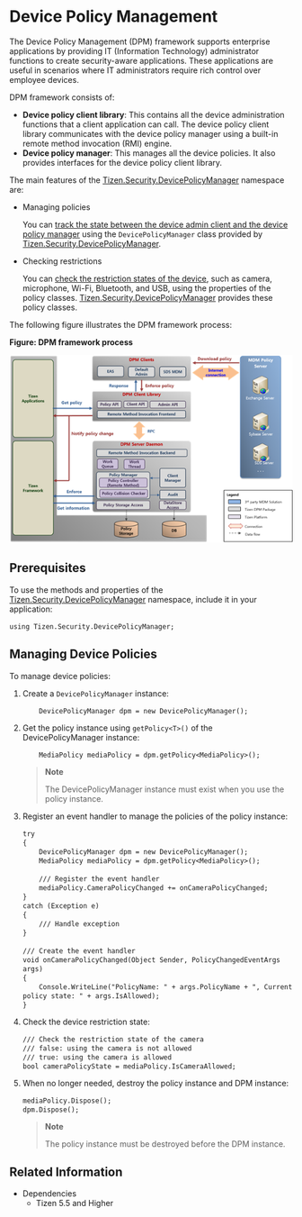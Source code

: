 # Device Policy Management


The Device Policy Management (DPM) framework supports enterprise applications by providing IT (Information Technology) administrator functions to create security-aware applications. These applications are useful in scenarios where IT administrators require rich control over employee devices.

DPM framework consists of:

- **Device policy client library**: This contains all the device administration functions that a client application can call. The device policy client library communicates with the device policy manager using a built-in remote method invocation (RMI) engine.
- **Device policy manager**: This manages all the device policies. It also provides interfaces for the device policy client library.

The main features of the [Tizen.Security.DevicePolicyManager](https://samsung.github.io/TizenFX/master/api/Tizen.Security.DevicePolicyManager.html) namespace are:

- Managing policies

  You can [track the state between the device admin client and the device policy manager](#client_application) using the `DevicePolicyManager` class provided by [Tizen.Security.DevicePolicyManager](https://samsung.github.io/TizenFX/master/api/Tizen.Security.DevicePolicyManager.html).

- Checking restrictions

  You can [check the restriction states of the device](#client_application), such as camera, microphone, Wi-Fi, Bluetooth, and USB, using the properties of the policy classes. [Tizen.Security.DevicePolicyManager](https://samsung.github.io/TizenFX/master/api/Tizen.Security.DevicePolicyManager.html) provides these policy classes.

The following figure illustrates the DPM framework process:

**Figure: DPM framework process**

![DPM framework process](./media/dpm-framework.png)

## Prerequisites

To use the methods and properties of the [Tizen.Security.DevicePolicyManager](https://samsung.github.io/TizenFX/master/api/Tizen.Security.DevicePolicyManager.html) namespace, include it in your application:

```
using Tizen.Security.DevicePolicyManager;
```

<a name="client_application"></a>
## Managing Device Policies

To manage device policies:

1. Create a `DevicePolicyManager` instance:

   ```
       DevicePolicyManager dpm = new DevicePolicyManager();
   ```

2. Get the policy instance using `getPolicy<T>()` of the DevicePolicyManager instance:
   ```
       MediaPolicy mediaPolicy = dpm.getPolicy<MediaPolicy>();
   ```
   > **Note**
   >
   > The DevicePolicyManager instance must exist when you use the policy instance.

3. Register an event handler to manage the policies of the policy instance:

   ```
   try
   {
       DevicePolicyManager dpm = new DevicePolicyManager();
       MediaPolicy mediaPolicy = dpm.getPolicy<MediaPolicy>();

       /// Register the event handler
       mediaPolicy.CameraPolicyChanged += onCameraPolicyChanged;
   }
   catch (Exception e)
   {
       /// Handle exception
   }

   /// Create the event handler
   void onCameraPolicyChanged(Object Sender, PolicyChangedEventArgs args)
   {
       Console.WriteLine("PolicyName: " + args.PolicyName + ", Current policy state: " + args.IsAllowed);
   }
   ```

4. Check the device restriction state:

   ```
   /// Check the restriction state of the camera
   /// false: using the camera is not allowed
   /// true: using the camera is allowed
   bool cameraPolicyState = mediaPolicy.IsCameraAllowed;
   ```

5. When no longer needed, destroy the policy instance and DPM instance:

   ```
   mediaPolicy.Dispose();
   dpm.Dispose();
   ```
   > **Note**
   >
   > The policy instance must be destroyed before the DPM instance.

## Related Information
- Dependencies
  - Tizen 5.5 and Higher
